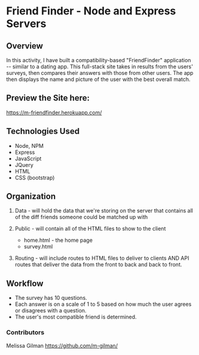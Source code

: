 # Friend Finder - Node and Express Servers

## Overview

In this activity, I have built a compatibility-based "FriendFinder" application -- similar to a dating app. 
This full-stack site takes in results from the users' surveys, then compares their answers with those from other users. 
The app then displays the name and picture of the user with the best overall match. 

## Preview the Site here:
https://m-friendfinder.herokuapp.com/


## Technologies Used
* Node, NPM
* Express 
* JavaScript
* JQuery
* HTML
* CSS (bootstrap)


## Organization
1. Data - will hold the data that we're storing on the server that contains all of the diff friends someone could be matched up with

2. Public - will contain all of the HTML files to show to the client
    * home.html - the home page 
    * survey.html

3. Routing - will include routes to HTML files to deliver to clients AND API routes that deliver the data from the front to back and back to front.

## Workflow
* The survey has 10 questions. 
* Each answer is on a scale of 1 to 5 based on how much the user agrees or disagrees with a question.
* The user's most compatible friend is determined.


### Contributors
Melissa Gilman
https://github.com/m-gilman/
